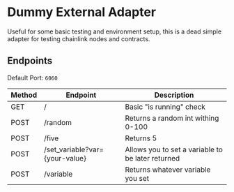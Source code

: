 # Dummy External Adapter

Useful for some basic testing and environment setup, this is a dead simple adapter for testing chainlink nodes and contracts.

## Endpoints

Default Port: `6060`

| Method | Endpoint                       | Description                                       |
| ------ | ------------------------------ | ------------------------------------------------- |
| GET    | /                              | Basic "is running" check                          |
| POST   | /random                        | Returns a random int withing 0-100                |
| POST   | /five                          | Returns 5                                         |
| POST   | /set_variable?var={your-value} | Allows you to set a variable to be later returned |
| POST   | /variable                      | Returns whatever variable you set                 |
